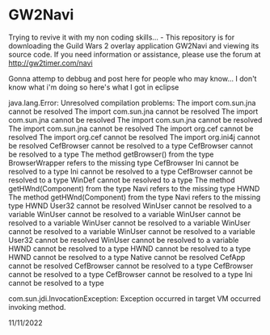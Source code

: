 # GW2Navi
Trying to revive it with my non coding skills... - This repository is for downloading the Guild Wars 2 overlay application GW2Navi and viewing its source code. If you need information or assistance, please use the forum at http://gw2timer.com/navi

Gonna attemp to debbug and post here for people who may know... 
I don't know what i'm doing so here's what I got in eclipse

  java.lang.Error: Unresolved compilation problems: 
	The import com.sun.jna cannot be resolved
	The import com.sun.jna cannot be resolved
	The import com.sun.jna cannot be resolved
	The import com.sun.jna cannot be resolved
	The import com.sun.jna cannot be resolved
	The import org.cef cannot be resolved
	The import org.cef cannot be resolved
	The import org.ini4j cannot be resolved
	CefBrowser cannot be resolved to a type
	CefBrowser cannot be resolved to a type
	The method getBrowser() from the type BrowserWrapper refers to the missing type CefBrowser
	Ini cannot be resolved to a type
	Ini cannot be resolved to a type
	CefBrowser cannot be resolved to a type
	WinDef cannot be resolved to a type
	The method getHWnd(Component) from the type Navi refers to the missing type HWND
	The method getHWnd(Component) from the type Navi refers to the missing type HWND
	User32 cannot be resolved
	WinUser cannot be resolved to a variable
	WinUser cannot be resolved to a variable
	WinUser cannot be resolved to a variable
	WinUser cannot be resolved to a variable
	WinUser cannot be resolved to a variable
	WinUser cannot be resolved to a variable
	User32 cannot be resolved
	WinUser cannot be resolved to a variable
	HWND cannot be resolved to a type
	HWND cannot be resolved to a type
	HWND cannot be resolved to a type
	Native cannot be resolved
	CefApp cannot be resolved
	CefBrowser cannot be resolved to a type
	CefBrowser cannot be resolved to a type
	CefBrowser cannot be resolved to a type
	Ini cannot be resolved to a type

  com.sun.jdi.InvocationException: Exception occurred in target VM occurred invoking method.
  
11/11/2022
